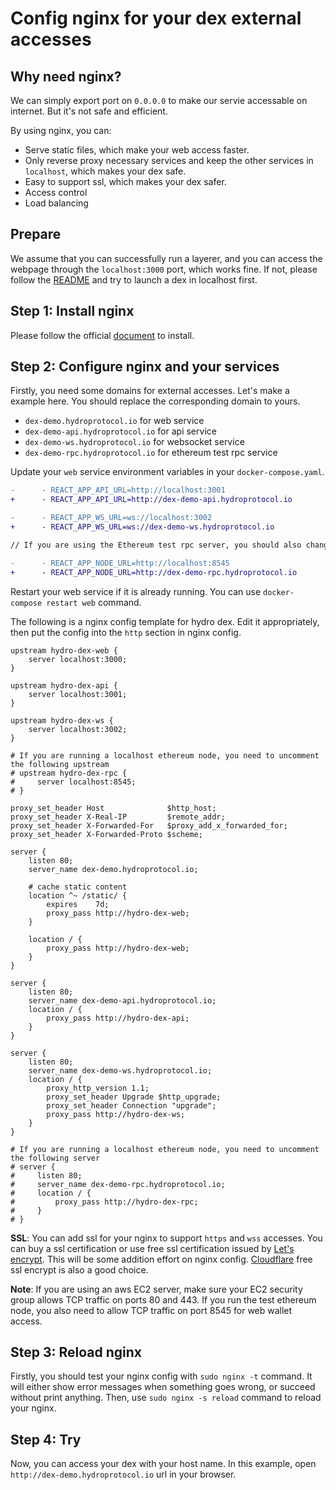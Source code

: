 # Config nginx for your dex external accesses

## Why need nginx?

We can simply export port on `0.0.0.0` to make our servie accessable on internet. But it's not safe and efficient.

By using nginx, you can:

- Serve static files, which make your web access faster.
- Only reverse proxy necessary services and keep the other services in `localhost`, which makes your dex safe.
- Easy to support ssl, which makes your dex safer.
- Access control
- Load balancing

## Prepare

We assume that you can successfully run a layerer, and you can access the webpage through the `localhost:3000` port, which works fine. If not, please follow the [README](../) and try to launch a dex in localhost first.


## Step 1: Install nginx

Please follow the official [document](https://www.nginx.com/resources/wiki/start/topics/tutorials/install/) to install.

## Step 2: Configure nginx and your services

Firstly, you need some domains for external accesses. Let's make a example here. You should replace the corresponding domain to yours.

- `dex-demo.hydroprotocol.io` for web service
- `dex-demo-api.hydroprotocol.io` for api service
- `dex-demo-ws.hydroprotocol.io` for websocket service
- `dex-demo-rpc.hydroprotocol.io` for ethereum test rpc service

Update your `web` service environment variables in your `docker-compose.yaml`. 

```diff
-      - REACT_APP_API_URL=http://localhost:3001
+      - REACT_APP_API_URL=http://dex-demo-api.hydroprotocol.io

-      - REACT_APP_WS_URL=ws://localhost:3002
+      - REACT_APP_WS_URL=ws://dex-demo-ws.hydroprotocol.io

// If you are using the Ethereum test rpc server, you should also change:

-      - REACT_APP_NODE_URL=http://localhost:8545
+      - REACT_APP_NODE_URL=http://dex-demo-rpc.hydroprotocol.io
```

Restart your web service if it is already running. You can use `docker-compose restart web` command.

The following is a nginx config template for hydro dex. Edit it appropriately, then put the config into the `http` section in nginx config.

```nginx
upstream hydro-dex-web {
    server localhost:3000;
}

upstream hydro-dex-api {
    server localhost:3001;
}

upstream hydro-dex-ws {
    server localhost:3002;
}

# If you are running a localhost ethereum node, you need to uncomment the following upstream
# upstream hydro-dex-rpc {
#     server localhost:8545;
# }

proxy_set_header Host              $http_host;
proxy_set_header X-Real-IP         $remote_addr;
proxy_set_header X-Forwarded-For   $proxy_add_x_forwarded_for;
proxy_set_header X-Forwarded-Proto $scheme;

server {
    listen 80;
    server_name dex-demo.hydroprotocol.io;

    # cache static content
    location ^~ /static/ {
        expires    7d;
        proxy_pass http://hydro-dex-web;
    }

    location / {
        proxy_pass http://hydro-dex-web;
    }
}

server {
    listen 80;
    server_name dex-demo-api.hydroprotocol.io;
    location / {
        proxy_pass http://hydro-dex-api;
    }
}

server {
    listen 80;
    server_name dex-demo-ws.hydroprotocol.io;
    location / {
        proxy_http_version 1.1;
        proxy_set_header Upgrade $http_upgrade;
        proxy_set_header Connection "upgrade";
        proxy_pass http://hydro-dex-ws;
    }
}

# If you are running a localhost ethereum node, you need to uncomment the following server
# server {
#     listen 80;
#     server_name dex-demo-rpc.hydroprotocol.io;
#     location / {
#         proxy_pass http://hydro-dex-rpc;
#     }
# }

```

**SSL**: You can add ssl for your nginx to support `https` and `wss` accesses. You can buy a ssl certification or use free ssl certification issued by [Let's encrypt](https://letsencrypt.org/). This will be some addition effort on nginx config. [Cloudflare](https://cloudflare.com) free ssl encrypt is also a good choice.

**Note**: If you are using an aws EC2 server, make sure your EC2 security group allows TCP traffic on ports 80 and 443. If you run the test ethereum node, you also need to allow TCP traffic on port 8545 for web wallet access.

## Step 3: Reload nginx

Firstly, you should test your nginx config with `sudo nginx -t` command. It will either show error messages when something goes wrong, or succeed without print anything. Then, use `sudo nginx -s reload` command to reload your nginx.

## Step 4: Try

Now, you can access your dex with your host name. In this example, open `http://dex-demo.hydroprotocol.io` url in your browser.


